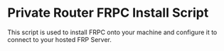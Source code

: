 # Private Router FRPC Install Script

This script is used to install FRPC onto your machine and configure it to connect to your hosted FRP Server.